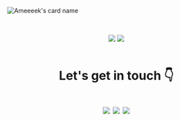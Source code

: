 ![Ameeeek's card name](https://cardivo.vercel.app/api?name=Ameeeek&description=Selamat%20datang%20di%20welcome%20%F0%9F%91%8B&twitter=@orangamek&image=https://avatars.githubusercontent.com/u/83535916?v=4&backgroundColor=%23ecf0f1)

<div align="center">
  <br><br>
  <img src="https://img.shields.io/badge/javascript%20-%23323330.svg?&style=for-the-badge&logo=javascript&logoColor=%23F7DF1E"/>
  <img src="https://img.shields.io/badge/react%20js-%2361DAFB?&style=for-the-badge&logo=react&logoColor=%232E3440"/>
  <br><br>

  <h1>Let's get in touch 👇
  <br><br>
     <a href="mailto:ameeeekwork@gmail.com" style="text-decoration: none;">
    <img src="https://img.shields.io/badge/email%20me%20here-%23EA4335?&style=for-the-badge&logo=gmail&logoColor=white"/>
  </a>
  <a href="https://twitter.com/orangAmek" style="text-decoration: none;">
    <img src="https://img.shields.io/badge/twitter-%231DA1F2?&style=for-the-badge&logo=twitter&logoColor=white"/>
  </a>
  <a href="https://www.instagram.com/ameeekkkk/" style="text-decoration: none;">
    <img src="https://img.shields.io/badge/instagram-%23E4405F?&style=for-the-badge&logo=instagram&logoColor=white"/>
  </a>
  </h1>
</div>
